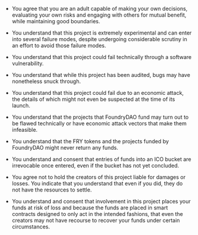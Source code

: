 - You agree that you are an adult capable of making your own decisions, evaluating your own risks and engaging with others for mutual benefit, while maintaining good boundaries.

- You understand that this project is extremely experimental and can enter into several failure modes, despite undergoing considerable scrutiny in an effort to avoid those failure modes. 

- You understand that this project could fail technically through a software vulnerability.

- You understand that while this project has been audited, bugs may have nonetheless snuck through. 

- You understand that this project could fail due to an economic attack, the details of which might not even be suspected at the time of its launch.

- You understand that the projects that FoundryDAO fund may turn out to be flawed technically or have economic attack vectors that make them infeasible. 

- You understand that the FRY tokens and the projects funded by FoundryDAO might never return any funds.

- You understand and consent that entries of funds into an ICO bucket are irrevocable once entered, even if the bucket has not yet concluded. 

- You agree not to hold the creators of this project liable for damages or losses. You indicate that you understand that even if you did, they do not have the resources to settle.

- You understand and consent that involvement in this project places your funds at risk of loss and because the funds are placed in smart contracts designed to only act in the intended fashions, that even the creators may not have recourse to recover your funds under certain circumstances. 